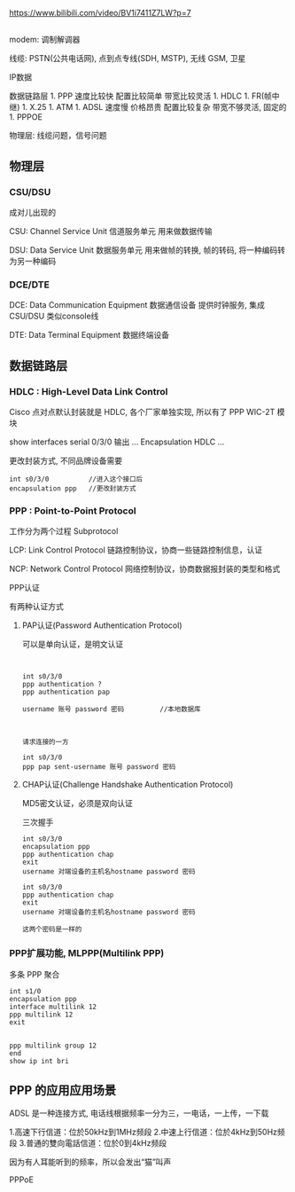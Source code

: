 

https://www.bilibili.com/video/BV1i7411Z7LW?p=7

## 


modem: 调制解调器


线缆: PSTN(公共电话网), 点到点专线(SDH, MSTP), 无线 GSM, 卫星

IP数据

数据链路层
    1. PPP
        速度比较快
        配置比较简单
        带宽比较灵活
    1. HDLC
    1. FR(帧中继)
    1. X.25
    1. ATM
    1. ADSL
        速度慢
        价格昂贵
        配置比较复杂
        带宽不够灵活, 固定的
    1. PPPOE


物理层: 线缆问题，信号问题


## 物理层

### CSU/DSU

成对儿出现的

CSU: Channel Service Unit 信道服务单元
    用来做数据传输

DSU: Data Service Unit    数据服务单元
    用来做帧的转换, 帧的转码, 将一种编码转为另一种编码


### DCE/DTE

DCE: Data Communication Equipment 数据通信设备
    提供时钟服务, 集成 CSU/DSU
    类似console线

DTE: Data Terminal Equipment 数据终端设备


## 数据链路层

### HDLC : High-Level Data Link Control 

Cisco 点对点默认封装就是 HDLC, 各个厂家单独实现, 所以有了 PPP
WIC-2T 模块

show interfaces serial 0/3/0
输出
    ...
    Encapsulation HDLC
    ...

更改封装方式, 不同品牌设备需要
```
int s0/3/0          //进入这个接口后
encapsulation ppp   //更改封装方式
```

### PPP  : Point-to-Point Protocol

工作分为两个过程 Subprotocol

LCP: Link Control Protocol 链路控制协议，协商一些链路控制信息，认证

NCP: Network Control Protocol 网络控制协议，协商数据报封装的类型和格式



PPP认证

有两种认证方式

1. PAP认证(Password Authentication Protocol)

    可以是单向认证，是明文认证


    ```我需要你输入账号认证, 单向认证，LCP 阶段

    
    int s0/3/0
    ppp authentication ?
    ppp authentication pap

    username 账号 password 密码         //本地数据库



    请求连接的一方

    int s0/3/0
    ppp pap sent-username 账号 password 密码

    ```

1. CHAP认证(Challenge Handshake Authentication Protocol)

    MD5密文认证，必须是双向认证

    三次握手


    ```
    int s0/3/0
    encapsulation ppp
    ppp authentication chap
    exit
    username 对端设备的主机名hostname password 密码

    int s0/3/0
    ppp authentication chap
    exit
    username 对端设备的主机名hostname password 密码

    这两个密码是一样的
    ```

### PPP扩展功能, MLPPP(Multilink PPP)

多条 PPP 聚合

```
int s1/0
encapsulation ppp
interface multilink 12
ppp multilink 12
exit


ppp multilink group 12
end
show ip int bri

```

## PPP 的应用应用场景

ADSL 是一种连接方式, 电话线根据频率一分为三，一电话，一上传，一下载

1.高速下行信道：位於50kHz到1MHz频段
2.中速上行信道：位於4kHz到50Hz频段
3.普通的雙向電話信道：位於0到4kHz频段

因为有人耳能听到的频率，所以会发出“猫”叫声

PPPoE 




